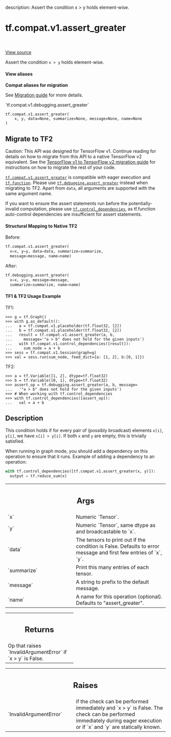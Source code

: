 description: Assert the condition x > y holds element-wise.

<div itemscope itemtype="http://developers.google.com/ReferenceObject">
<meta itemprop="name" content="tf.compat.v1.assert_greater" />
<meta itemprop="path" content="Stable" />
</div>

# tf.compat.v1.assert_greater

<!-- Insert buttons and diff -->

<table class="tfo-notebook-buttons tfo-api nocontent" align="left">

</table>

<a target="_blank" href="/code/stable/tensorflow/python/ops/check_ops.py">View source</a>



Assert the condition `x > y` holds element-wise.

<section class="expandable">
  <h4 class="showalways">View aliases</h4>
  <p>
<b>Compat aliases for migration</b>
<p>See
<a href="https://www.tensorflow.org/guide/migrate">Migration guide</a> for
more details.</p>
<p>`tf.compat.v1.debugging.assert_greater`</p>
</p>
</section>

<pre class="devsite-click-to-copy prettyprint lang-py tfo-signature-link">
<code>tf.compat.v1.assert_greater(
    x, y, data=None, summarize=None, message=None, name=None
)
</code></pre>





 <section><devsite-expandable expanded>
 <h2 class="showalways">Migrate to TF2</h2>

Caution: This API was designed for TensorFlow v1.
Continue reading for details on how to migrate from this API to a native
TensorFlow v2 equivalent. See the
[TensorFlow v1 to TensorFlow v2 migration guide](https://www.tensorflow.org/guide/migrate)
for instructions on how to migrate the rest of your code.

<a href="../../../tf/compat/v1/assert_greater.md"><code>tf.compat.v1.assert_greater</code></a> is compatible with eager execution and
<a href="../../../tf/function.md"><code>tf.function</code></a>.
Please use <a href="../../../tf/debugging/assert_greater.md"><code>tf.debugging.assert_greater</code></a> instead when migrating to TF2. Apart
from `data`, all arguments are supported with the same argument name.

If you want to ensure the assert statements run before the
potentially-invalid computation, please use <a href="../../../tf/control_dependencies.md"><code>tf.control_dependencies</code></a>,
as tf.function auto-control dependencies are insufficient for assert
statements.

#### Structural Mapping to Native TF2

Before:

```python
tf.compat.v1.assert_greater(
  x=x, y=y, data=data, summarize=summarize,
  message=message, name=name)
```

After:

```python
tf.debugging.assert_greater(
  x=x, y=y, message=message,
  summarize=summarize, name=name)
```

#### TF1 & TF2 Usage Example

TF1:

```
>>> g = tf.Graph()
>>> with g.as_default():
...   a = tf.compat.v1.placeholder(tf.float32, [2])
...   b = tf.compat.v1.placeholder(tf.float32, [2])
...   result = tf.compat.v1.assert_greater(a, b,
...     message='"a > b" does not hold for the given inputs')
...   with tf.compat.v1.control_dependencies([result]):
...     sum_node = a + b
>>> sess = tf.compat.v1.Session(graph=g)
>>> val = sess.run(sum_node, feed_dict={a: [1, 2], b:[0, 1]})
```


TF2:

```
>>> a = tf.Variable([1, 2], dtype=tf.float32)
>>> b = tf.Variable([0, 1], dtype=tf.float32)
>>> assert_op = tf.debugging.assert_greater(a, b, message=
...   '"a > b" does not hold for the given inputs')
>>> # When working with tf.control_dependencies
>>> with tf.control_dependencies([assert_op]):
...   val = a + b
```



 </aside></devsite-expandable></section>

<h2>Description</h2>

<!-- Placeholder for "Used in" -->

This condition holds if for every pair of (possibly broadcast) elements
`x[i]`, `y[i]`, we have `x[i] > y[i]`.
If both `x` and `y` are empty, this is trivially satisfied.

When running in graph mode, you should add a dependency on this operation
to ensure that it runs. Example of adding a dependency to an operation:

```python
with tf.control_dependencies([tf.compat.v1.assert_greater(x, y)]):
  output = tf.reduce_sum(x)
```

<!-- Tabular view -->
 <table class="responsive fixed orange">
<colgroup><col width="214px"><col></colgroup>
<tr><th colspan="2"><h2 class="add-link">Args</h2></th></tr>

<tr>
<td>
`x`
</td>
<td>
 Numeric `Tensor`.
</td>
</tr><tr>
<td>
`y`
</td>
<td>
 Numeric `Tensor`, same dtype as and broadcastable to `x`.
</td>
</tr><tr>
<td>
`data`
</td>
<td>
 The tensors to print out if the condition is False.  Defaults to
error message and first few entries of `x`, `y`.
</td>
</tr><tr>
<td>
`summarize`
</td>
<td>
Print this many entries of each tensor.
</td>
</tr><tr>
<td>
`message`
</td>
<td>
A string to prefix to the default message.
</td>
</tr><tr>
<td>
`name`
</td>
<td>
A name for this operation (optional).  Defaults to "assert_greater".
</td>
</tr>
</table>



<!-- Tabular view -->
 <table class="responsive fixed orange">
<colgroup><col width="214px"><col></colgroup>
<tr><th colspan="2"><h2 class="add-link">Returns</h2></th></tr>
<tr class="alt">
<td colspan="2">
Op that raises `InvalidArgumentError` if `x > y` is False.
</td>
</tr>

</table>



<!-- Tabular view -->
 <table class="responsive fixed orange">
<colgroup><col width="214px"><col></colgroup>
<tr><th colspan="2"><h2 class="add-link">Raises</h2></th></tr>

<tr>
<td>
`InvalidArgumentError`
</td>
<td>
if the check can be performed immediately and
`x > y` is False. The check can be performed immediately during
eager execution or if `x` and `y` are statically known.
</td>
</tr>
</table>


